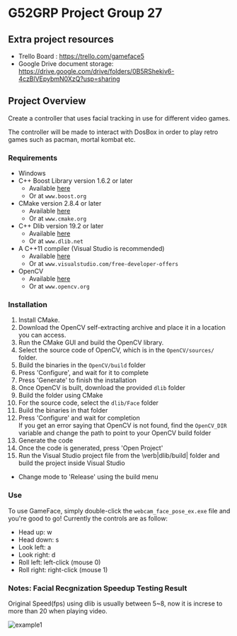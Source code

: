 # G52GRP Project Group 27

## Extra project resources
* Trello Board : https://trello.com/gameface5
* Google Drive document storage: https://drive.google.com/drive/folders/0B5RShekiv6-4czBlVEpybmN0XzQ?usp=sharing


## Project Overview  
Create a controller that uses facial tracking in use for different video games.

The controller will be made to interact with DosBox in order to play retro games such as pacman, mortal kombat etc.

### Requirements
- Windows
- C++ Boost Library version 1.6.2 or later
  - Available [here](http://www.boost.org)
  - Or at `www.boost.org`
- CMake version 2.8.4 or later
  - Available [here](http://www.cmake.org)
  - Or at `www.cmake.org`
- C++ Dlib version 19.2 or later
  - Available [here](http://www.dlib.net)
  - Or at `www.dlib.net`
- A C++11 compiler (Visual Studio is recommended)
  - Available [here](http://www.visualstudio.com/free-developer-offers)
  - Or at `www.visualstudio.com/free-developer-offers`
- OpenCV
  - Available [here](http://www.opencv.org)
  - Or at `www.opencv.org`

### Installation
  1. Install CMake.
  2. Download the OpenCV self-extracting archive and place it in a location you can access.
  3. Run the CMake GUI and build the OpenCV library.
  1. Select the source code of OpenCV, which is in the `OpenCV/sources/` folder.
  2. Build the binaries in the `OpenCV/build` folder
  3. Press 'Configure', and wait for it to complete
  4. Press 'Generate' to finish the installation
  4. Once OpenCV is built, download the provided `dlib` folder
  5. Build the folder using CMake
  1. For the source code, select the `dlib/Face` folder
  2. Build the binaries in that folder
  3. Press 'Configure' and wait for completion  
  If you get an error saying that OpenCV is not found, find the `OpenCV_DIR` variable and change the path to
  point to your OpenCV build folder
  4. Generate the code
  5. Once the code is generated, press 'Open Project'
  6. Run the Visual Studio project file from the \verb|dlib/build| folder and build the project inside Visual Studio
  - Change mode to 'Release' using the build menu

### Use
  To use GameFace, simply double-click the `webcam_face_pose_ex.exe` file and you're good to go!
  Currently the controls are as follow:
  - Head up: w
  - Head down: s
  - Look left: a
  - Look right: d
  - Roll left: left-click (mouse 0)
  - Roll right: right-click (mouse 1)

### Notes: Facial Recgnization Speedup Testing Result

Original Speed(fps) using dlib is usually between 5~8, now it is increse to more than 20 when playing video.

![example1](https://i.imgsafe.org/ca65170b46.png) 
